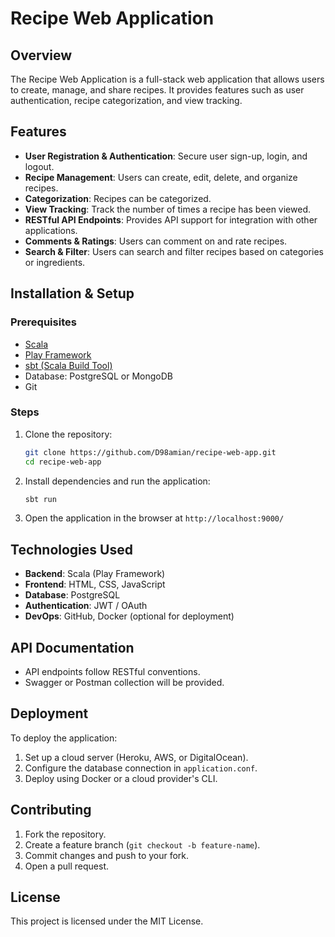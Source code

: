 # Recipe Web Application

## Overview
The Recipe Web Application is a full-stack web application that allows users to create, manage, and share recipes. It provides features such as user authentication, recipe categorization, and view tracking.

## Features
- **User Registration & Authentication**: Secure user sign-up, login, and logout.
- **Recipe Management**: Users can create, edit, delete, and organize recipes.
- **Categorization**: Recipes can be categorized.
- **View Tracking**: Track the number of times a recipe has been viewed.
- **RESTful API Endpoints**: Provides API support for integration with other applications.
- **Comments & Ratings**: Users can comment on and rate recipes.
- **Search & Filter**: Users can search and filter recipes based on categories or ingredients.

## Installation & Setup
### Prerequisites
- [Scala](https://www.scala-lang.org/)
- [Play Framework](https://www.playframework.com/)
- [sbt (Scala Build Tool)](https://www.scala-sbt.org/)
- Database: PostgreSQL or MongoDB
- Git

### Steps
1. Clone the repository:
   ```sh
   git clone https://github.com/D98amian/recipe-web-app.git
   cd recipe-web-app
   ```
2. Install dependencies and run the application:
   ```sh
   sbt run
   ```
3. Open the application in the browser at `http://localhost:9000/`

## Technologies Used
- **Backend**: Scala (Play Framework)
- **Frontend**: HTML, CSS, JavaScript
- **Database**: PostgreSQL
- **Authentication**: JWT / OAuth
- **DevOps**: GitHub, Docker (optional for deployment)

## API Documentation
- API endpoints follow RESTful conventions.
- Swagger or Postman collection will be provided.

## Deployment
To deploy the application:
1. Set up a cloud server (Heroku, AWS, or DigitalOcean).
2. Configure the database connection in `application.conf`.
3. Deploy using Docker or a cloud provider's CLI.

## Contributing
1. Fork the repository.
2. Create a feature branch (`git checkout -b feature-name`).
3. Commit changes and push to your fork.
4. Open a pull request.

## License
This project is licensed under the MIT License.

